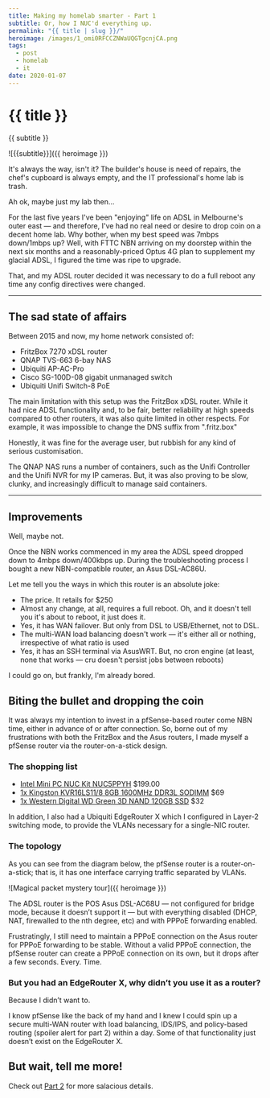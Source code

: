 ```yaml
---
title: Making my homelab smarter - Part 1
subtitle: Or, how I NUC'd everything up.
permalink: "{{ title | slug }}/"
heroimage: /images/1_omi0RFCCZNWaUQGTgcnjCA.png
tags:
  - post
  - homelab
  - it
date: 2020-01-07
---
```


# {{ title }}

{{ subtitle }}

![{{subtitle}}]({{ heroimage }})

It's always the way, isn't it? The builder's house is need of repairs, the chef's cupboard is always empty, and the IT professional's home lab is trash.

Ah ok, maybe just my lab then…

For the last five years I've been "enjoying" life on ADSL in Melbourne's outer east — and therefore, I've had no real need or desire to drop coin on a decent home lab. Why bother, when my best speed was 7mbps down/1mbps up? Well, with FTTC NBN arriving on my doorstep within the next six months and a reasonably-priced Optus 4G plan to supplement my glacial ADSL, I figured the time was ripe to upgrade.

That, and my ADSL router decided it was necessary to do a full reboot any time any config directives were changed.

---

## The sad state of affairs

Between 2015 and now, my home network consisted of:

* FritzBox 7270 xDSL router
* QNAP TVS-663 6-bay NAS
* Ubiquiti AP-AC-Pro
* Cisco SG-100D-08 gigabit unmanaged switch
* Ubiquiti Unifi Switch-8 PoE

The main limitation with this setup was the FritzBox xDSL router. While it had nice ADSL functionality and, to be fair, better reliability at high speeds compared to other routers, it was also quite limited in other respects. For example, it was impossible to change the DNS suffix from ".fritz.box"

Honestly, it was fine for the average user, but rubbish for any kind of serious customisation.

The QNAP NAS runs a number of containers, such as the Unifi Controller and the Unifi NVR for my IP cameras. But, it was also proving to be slow, clunky, and increasingly difficult to manage said containers.

---

## Improvements

Well, maybe not.

Once the NBN works commenced in my area the ADSL speed dropped down to 4mbps down/400kbps up. During the troubleshooting process I bought a new NBN-compatible router, an Asus DSL-AC86U.

Let me tell you the ways in which this router is an absolute joke:

* The price. It retails for $250
* Almost any change, at all, requires a full reboot. Oh, and it doesn't tell you it's about to reboot, it just does it.
* Yes, it has WAN failover. But only from DSL to USB/Ethernet, not to DSL.
* The multi-WAN load balancing doesn't work — it's either all or nothing, irrespective of what ratio is used
* Yes, it has an SSH terminal via AsusWRT. But, no cron engine (at least, none that works — cru doesn't persist jobs between reboots)

I could go on, but frankly, I'm already bored.

## Biting the bullet and dropping the coin

It was always my intention to invest in a pfSense-based router come NBN time, either in advance of or after connection. So, borne out of my frustrations with both the FritzBox and the Asus routers, I made myself a pfSense router via the router-on-a-stick design.

### The shopping list

* [Intel Mini PC NUC Kit NUC5PPYH](https://www.scorptec.com.au/product/Branded-Systems/NUC-&-Mini-PC/59984-BOXNUC5PPYH/?member_pricing=true)
$199.00
* [1x Kingston KVR16LS11/8 8GB 1600MHz DDR3L SODIMM](https://www.scorptec.com.au/product/Memory/SODIMM/52039-KVR16LS11-8/?member_pricing=true)
$69
* [1x Western Digital WD Green 3D NAND 120GB SSD](https://www.scorptec.com.au/product/Hard-Drives-&-SSDs/SSD-2.5-&-PCI-Express/70810-WDS120G2G0A/?member_pricing=true)
$32

In addition, I also had a Ubiquiti EdgeRouter X which I configured in Layer-2 switching mode, to provide the VLANs necessary for a single-NIC router.

### The topology

As you can see from the diagram below, the pfSense router is a router-on-a-stick; that is, it has one interface carrying traffic separated by VLANs.

![Magical packet mystery tour]({{ heroimage }})

The ADSL router is the POS Asus DSL-AC68U — not configured for bridge mode, because it doesn’t support it — but with everything disabled (DHCP, NAT, firewalled to the nth degree, etc) and with PPPoE forwarding enabled.

Frustratingly, I still need to maintain a PPPoE connection on the Asus router for PPPoE forwarding to be stable. Without a valid PPPoE connection, the pfSense router can create a PPPoE connection on its own, but it drops after a few seconds. Every. Time.

### But you had an EdgeRouter X, why didn’t you use it as a router?

Because I didn’t want to.

I know pfSense like the back of my hand and I knew I could spin up a secure multi-WAN router with load balancing, IDS/IPS, and policy-based routing (spoiler alert for part 2) within a day. Some of that functionality just doesn’t exist on the EdgeRouter X.

## But wait, tell me more!
Check out [Part 2](/making-my-homelab-smarter-part-2/) for more salacious details.
